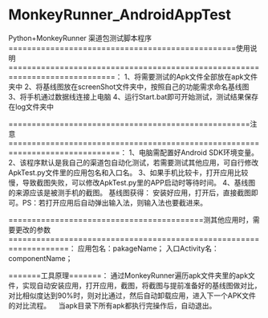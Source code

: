MonkeyRunner_AndroidAppTest
=====================================================================================================================================

Python+MonkeyRunner 渠道包测试脚本程序
=================================================使用说明=============================================================================：
1、将需要测试的Apk文件全部放在apk文件夹中
2、将基线图放在screenShot文件夹中，按照自己的功能需求命名基线图
3、将手机通过数据线连接上电脑
4、运行Start.bat即可开始测试，测试结果保存在log文件夹中

====================================================注意==============================================================================：
1、电脑需配置好Android SDK环境变量。
2、该程序默认是我自己的渠道包自动化测试，若需要测试其他应用，可自行修改ApkTest.py文件里的应用包名和入口名。
3、如果手机比较卡，打开应用比较慢，导致截图失败，可以修改ApkTest.py里的APP启动时等待时间。
4、基线图的来源应该是被测手机的截图。
  基线图获得：
安装好应用，打开后，直接截图即可。PS：若打开应用后自动弹出输入法，则输入法也要截进来。

==========================================测其他应用时，需要更改的参数===================================================================：
  应用包名：pakageName；
  入口Activity名：componentName；


=======工具原理=======：
    通过MonkeyRunner遍历apk文件夹里的apk文件，实现自动安装应用，打开应用，截图，将截图与提前准备好的基线图做对比，对比相似度达到90%时，则对比通过，然后自动卸载应用，进入下一个APK文件的对比流程。
    当apk目录下所有apk都执行完操作后，自动退出。
